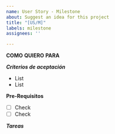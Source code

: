 ```yaml
---
name: User Story - Milestone
about: Suggest an idea for this project
title: "[US/M]"
labels: milestone
assignees: ''

---
```


**COMO**
**QUIERO**
**PARA**

_**Criterios de aceptación**_
- List
- List

__**Pre-Requisitos**__
- [ ] Check
- [ ] Check

_**Tareas**_
